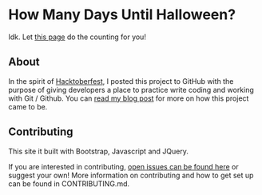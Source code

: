 # How Many Days Until Halloween?

Idk. Let [this page](http://shannoncrabill.com/how-many-days-until-halloween/) do the counting for you! 

## About

In the spirit of [Hacktoberfest](https://hacktoberfest.digitalocean.com/), I posted this project to GitHub with the purpose of giving developers a place to practice write coding and working with Git / Github. You can [read my blog post](https://shannoncrabill.com/blog/hacktoberfest-2017/) for more on how this project came to be. 

## Contributing

This site it built with Bootstrap, Javascript and JQuery.

If you are interested in contributing, [open issues can be found here](https://github.com/scrabill/how-many-days-until-halloween/issues) or suggest your own! More information on contributing and how to get set up can be found in CONTRIBUTING.md.
